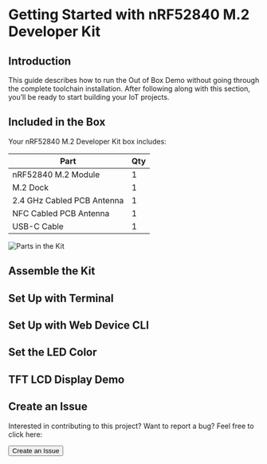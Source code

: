 # Getting Started with nRF52840 M.2 Developer Kit

## Introduction
This guide describes how to run the Out of Box Demo without going through the complete toolchain installation. After following along with this section, you’ll be ready to start building your IoT projects.

## Included in the Box

Your nRF52840 M.2 Developer Kit box includes:

|    **Part**                | **Qty** |
| -------------------------- | ------- |
| nRF52840 M.2 Module        | 1       |
| M.2 Dock                   | 1       |
| 2.4 GHz Cabled PCB Antenna | 1       |
| NFC Cabled PCB Antenna     | 1       |
| USB-C Cable                | 1       |

![Parts in the Kit]()

## Assemble the Kit

## Set Up with Terminal

## Set Up with Web Device CLI

## Set the LED Color

## TFT LCD Display Demo



## Create an Issue

Interested in contributing to this project? Want to report a bug? Feel free to click here:

<a href="https://github.com/makerdiary/nrf52840-m2-devkit/issues/new?title=Getting%20Started:%20%3Ctitle%3E"><button data-md-color-primary="red-bud"><i class="fa fa-github"></i> Create an Issue</button></a>
